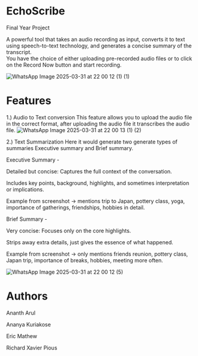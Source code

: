 # EchoScribe

Final Year Project

A powerful tool that takes an audio recording as input, converts it to text using speech-to-text technology, and generates a concise summary of the transcript.  
You have the choice of either uploading pre-recorded audio files or to click on the Record Now button and start recording.

![WhatsApp Image 2025-03-31 at 22 00 12 (1) (1)](https://github.com/user-attachments/assets/8b3d5fa3-c811-46fa-b9e1-062d7f29c682)

# Features
1.) Audio to Text conversion
This feature allows you to upload the audio file in the correct format, after uploading the audio file it transcribes the audio file.
![WhatsApp Image 2025-03-31 at 22 00 13 (1) (2)](https://github.com/user-attachments/assets/b2556826-b19e-413d-9d70-9d27c8c2973d)

2.) Text Summarization
Here it would generate two generate types of summaries Executive summary and Brief summary.  

Executive Summary - 

Detailed but concise: Captures the full context of the conversation.  

Includes key points, background, highlights, and sometimes interpretation or implications.  

Example from screenshot → mentions trip to Japan, pottery class, yoga, importance of gatherings, friendships, hobbies in detail.  

Brief Summary -

Very concise: Focuses only on the core highlights.  

Strips away extra details, just gives the essence of what happened.  

Example from screenshot → only mentions friends reunion, pottery class, Japan trip, importance of breaks, hobbies, meeting more often.  

![WhatsApp Image 2025-03-31 at 22 00 12 (5)](https://github.com/user-attachments/assets/dda1e1ec-6897-4f82-b221-bc5263b6b9be)

# Authors
Ananth Arul  

Ananya Kuriakose  

Eric Mathew  

Richard Xavier Pious  





